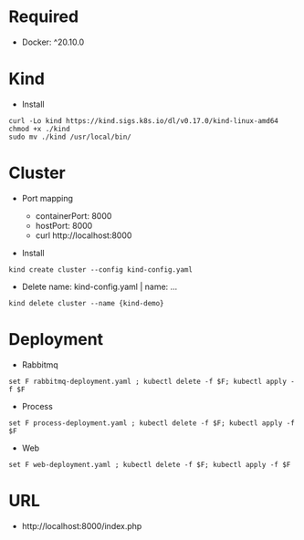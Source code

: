 # Required
- Docker: ^20.10.0
# Kind
- Install
```
curl -Lo kind https://kind.sigs.k8s.io/dl/v0.17.0/kind-linux-amd64
chmod +x ./kind
sudo mv ./kind /usr/local/bin/
```
# Cluster
- Port mapping
    - containerPort: 8000
    - hostPort: 8000
    - curl http://localhost:8000

- Install
```
kind create cluster --config kind-config.yaml
```
- Delete
name: kind-config.yaml | name: ...
```
kind delete cluster --name {kind-demo}
```
# Deployment
- Rabbitmq
```
set F rabbitmq-deployment.yaml ; kubectl delete -f $F; kubectl apply -f $F
```
- Process
```
set F process-deployment.yaml ; kubectl delete -f $F; kubectl apply -f $F
```
- Web
```
set F web-deployment.yaml ; kubectl delete -f $F; kubectl apply -f $F
```

# URL
- http://localhost:8000/index.php
